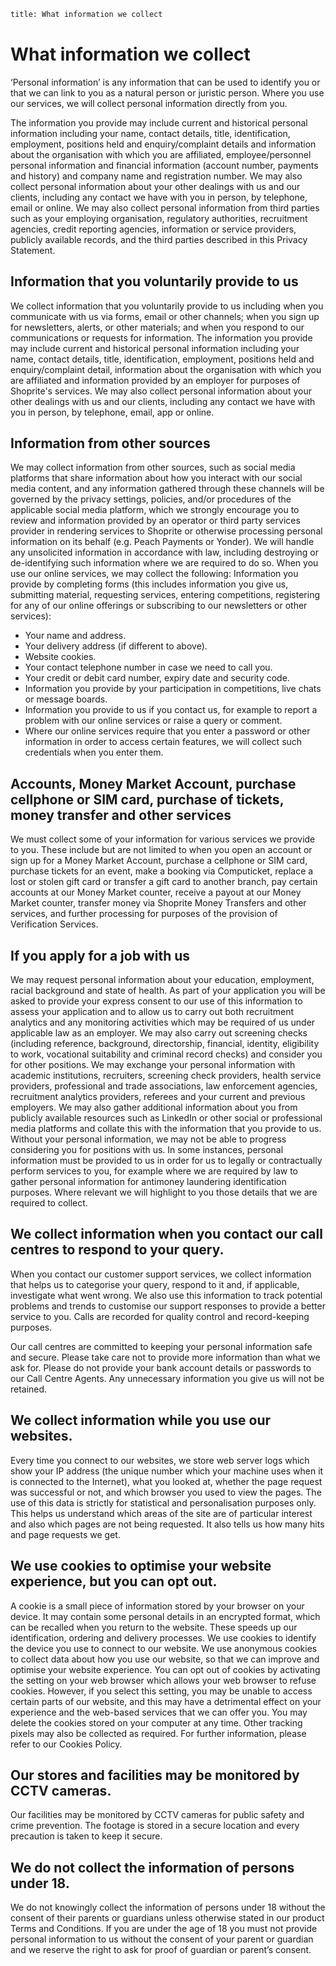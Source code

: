 ```meta
title: What information we collect
```

# What information we collect 
‘Personal information’ is any information that can be used to identify you or that we can link to you as a 
natural person or juristic person. Where you use our services, we will collect personal information directly 
from you. 

The information you provide may include current and historical personal information including your name, contact 
details, title, identification, employment, positions held and enquiry/complaint details and information about the 
organisation with which you are affiliated, employee/personnel personal information and financial information 
(account number, payments and history) and company name and registration number. We may also collect 
personal information about your other dealings with us and our clients, including any contact we have with you 
in person, by telephone, email or online.
We may also collect personal information from third parties such as your employing organisation, regulatory 
authorities, recruitment agencies, credit reporting agencies, information or service providers, publicly 
available records, and the third parties described in this Privacy Statement. 

 ## Information that you voluntarily provide to us 
We collect information that you voluntarily provide to us including when you communicate with us via forms, 
email or other channels; when you sign up for newsletters, alerts, or other materials; and when you respond 
to our communications or requests for information. 
The information you provide may include current and historical personal information including your name, 
contact details, title, identification, employment, positions held and enquiry/complaint detail, information 
about the organisation with which you are affiliated and information provided by an employer for purposes 
of Shoprite's services. We may also collect personal information about your other dealings with us and our 
clients, including any contact we have with you in person, by telephone, email, app or online. 

 ## Information from other sources 
We may collect information from other sources, such as social media platforms that share information about 
how you interact with our social media content, and any information gathered through these channels will 
be governed by the privacy settings, policies, and/or procedures of the applicable social media platform, 
which we strongly encourage you to review and information provided by an operator or third party services 
provider in rendering services to Shoprite or otherwise processing personal information on its behalf (e.g. 
Peach Payments or Yonder). We will handle any unsolicited information in accordance with law, including 
destroying or de-identifying such information where we are required to do so.
When you use our online services, we may collect the following: 
Information you provide by completing forms (this includes information you give us, submitting material, 
requesting services, entering competitions, registering for any of our online offerings or subscribing to our 
newsletters or other services):

- Your name and address. 
- Your delivery address (if different to above). 
- Website cookies.
- Your contact telephone number in case we need to call you. 
- Your credit or debit card number, expiry date and security code. 
- Information you provide by your participation in competitions, live chats or message boards. 
- Information you provide to us if you contact us, for example to report a problem with our online 
services or raise a query or comment. 
- Where our online services require that you enter a password or other information in order to access 
certain features, we will collect such credentials when you enter them. 

 ## Accounts, Money Market Account, purchase cellphone or SIM card, purchase of tickets, money transfer and other services 
We must collect some of your information for various services we provide to you. These include but are not 
limited to when you open an account or sign up for a Money Market Account, purchase a cellphone or SIM 
card, purchase tickets for an event, make a booking via Computicket, replace a lost or stolen gift card or 
transfer a gift card to another branch, pay certain accounts at our Money Market counter, receive a payout 
at our Money Market counter, transfer money via Shoprite Money Transfers and other services, and further 
processing for purposes of the provision of Verification Services.

 ## If you apply for a job with us 
We may request personal information about your education, employment, racial background and state of 
health. As part of your application you will be asked to provide your express consent to our use of this 
information to assess your application and to allow us to carry out both recruitment analytics and any 
monitoring activities which may be required of us under applicable law as an employer. 
We may also carry out screening checks (including reference, background, directorship, financial, identity, 
eligibility to work, vocational suitability and criminal record checks) and consider you for other positions. We 
may exchange your personal information with academic institutions, recruiters, screening check providers, 
health service providers, professional and trade associations, law enforcement agencies, recruitment 
analytics providers, referees and your current and previous employers. 
We may also gather additional information about you from publicly available resources such as LinkedIn or 
other social or professional media platforms and collate this with the information that you provide to us. 
Without your personal information, we may not be able to progress considering you for positions with us. In 
some instances, personal information must be provided to us in order for us to legally or contractually 
perform services to you, for example where we are required by law to gather personal information for antimoney laundering identification purposes. Where relevant we will highlight to you those details that we are 
required to collect. 

 ## We collect information when you contact our call centres to respond to your query. 
When you contact our customer support services, we collect information that helps us to categorise your 
query, respond to it and, if applicable, investigate what went wrong. We also use this information to track 
potential problems and trends to customise our support responses to provide a better service to you. Calls 
are recorded for quality control and record-keeping purposes.

Our call centres are committed to keeping your personal information safe and secure. Please take care not 
to provide more information than what we ask for. Please do not provide your bank account details or 
passwords to our Call Centre Agents. Any unnecessary information you give us will not be retained.

 ## We collect information while you use our websites. 
Every time you connect to our websites, we store web server logs which show your IP address (the unique 
number which your machine uses when it is connected to the Internet), what you looked at, whether the 
page request was successful or not, and which browser you used to view the pages. The use of this data is 
strictly for statistical and personalisation purposes only. This helps us understand which areas of the site are 
of particular interest and also which pages are not being requested. It also tells us how many hits and page 
requests we get. 

 ## We use cookies to optimise your website experience, but you can opt out. 
A cookie is a small piece of information stored by your browser on your device. It may contain some personal 
details in an encrypted format, which can be recalled when you return to the website. These speeds up our 
identification, ordering and delivery processes. 
We use cookies to identify the device you use to connect to our website. We use anonymous cookies to 
collect data about how you use our website, so that we can improve and optimise your website experience. 
You can opt out of cookies by activating the setting on your web browser which allows your web browser to 
refuse cookies. However, if you select this setting, you may be unable to access certain parts of our website,
and this may have a detrimental effect on your experience and the web-based services that we can offer you. 
You may delete the cookies stored on your computer at any time. 
Other tracking pixels may also be collected as required. 
For further information, please refer to our Cookies Policy.

 ## Our stores and facilities may be monitored by CCTV cameras. 
Our facilities may be monitored by CCTV cameras for public safety and crime prevention. The footage is 
stored in a secure location and every precaution is taken to keep it secure.

## We do not collect the information of persons under 18. 
We do not knowingly collect the information of persons under 18 without the consent of their parents or 
guardians unless otherwise stated in our product Terms and Conditions. If you are under the age of 18 you 
must not provide personal information to us without the consent of your parent or guardian and we reserve 
the right to ask for proof of guardian or parent’s consent.